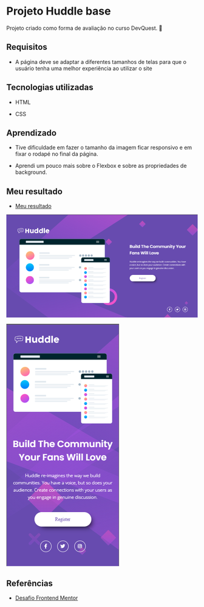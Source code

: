 # Projeto Huddle base

Projeto criado como forma de avaliação no curso DevQuest. 👾

## Requisitos

- A página deve se adaptar a diferentes tamanhos de telas para que o usuário tenha uma melhor experiência ao utilizar o site

## Tecnologias utilizadas

- HTML

- CSS

## Aprendizado

- Tive dificuldade em fazer o tamanho da imagem ficar responsivo e em fixar o rodapé no final da página.

- Aprendi um pouco mais sobre o Flexbox e sobre as propriedades de background.

## Meu resultado 

- [Meu resultado]()

![Versão desktop](src/minha-resolucao/Captura%20de%20tela%20desktop.png)

![Versão mobile](src/minha-resolucao/Captura%20de%20tela%20mobile.png)

## Referências
- [Desafio Frontend Mentor](https://www.frontendmentor.io/challenges/huddle-landing-page-with-a-single-introductory-section-B_2Wvxgi0)